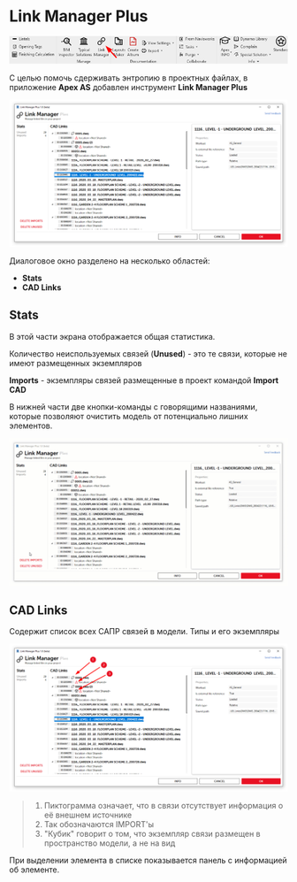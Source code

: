 # Link Manager Plus

![](../../.gitbook/assets/image%20%2855%29.png)

С целью помочь сдерживать энтропию в проектных файлах, в приложение **Apex AS** добавлен инструмент **Link Manager Plus**

![](../../.gitbook/assets/image%20%2846%29.png)

Диалоговое окно разделено на несколько областей:

* **Stats**
* **CAD Links**

## Stats

В этой части экрана отображается общая статистика. 

Количество неиспользуемых связей \(**Unused**\) - это те связи, которые не имеют размещенных экземпляров

**Imports** - экземпляры связей размещенные в проект командой **Import CAD**

В нижней части две кнопки-команды с говорящими названиями, которые позволяют очистить модель от потенциально лишних элементов. 

![](../../.gitbook/assets/linkmanagerplus.gif)

## CAD Links

Содержит список всех САПР связей в модели. Типы и его экземпляры

![](../../.gitbook/assets/image%20%2810%29.png)

> 1. Пиктограмма означает, что в связи отсутствует информация о её внешнем источнике
> 2. Так обозначаются IMPORT'ы
> 3. "Кубик" говорит о том, что экземпляр связи размещен в пространство модели, а не на вид

При выделении элемента в списке показывается панель с информацией об элементе.



